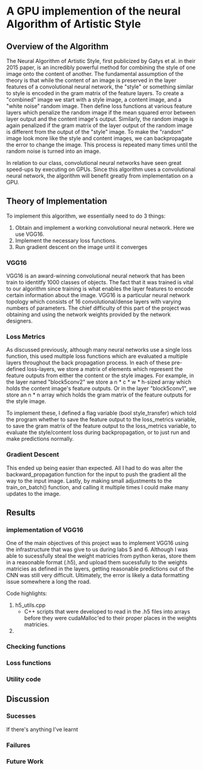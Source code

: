 # A GPU implemention of the neural Algorithm of Artistic Style

## Overview of the Algorithm

The Neural Algorithm of Artistic Style, first publicized by Gatys et al. in their 2015 paper,
is an incredibly powerful method for combining the style of one image onto the content of
another. The fundamental assumption of the theory is that while the content of an image is
preserved in the layer features of a convolutional neural network, the "style" or something
similar to style is encoded in the gram matrix of the feature layers. To create a "combined"
image we start with a style image, a content image, and a "white noise" random image. Then
define loss functions at various feature layers which penalize the random image if the mean
squared error between layer output and the content image's output. Similarly, the random
image is again penalized if the gram matrix of the layer output of the random image is
different from the output of the "style" image. To make the "random" image look more like 
the style and content images, we can backpropagate the error to change the image. This process
is repeated many times until the random noise is turned into an image.

In relation to our class, convolutional neural networks have seen great speed-ups by executing
on GPUs. Since this algorithm uses a convolutional neural network, the algorithm will benefit
greatly from implementation on a GPU.

## Theory of Implementation

To implement this algorithm, we essentially need to do 3 things:

1. Obtain and implement a working convolutional neural network. Here we use VGG16.
2. Implement the necessary loss functions.
3. Run gradient descent on the image until it converges

### VGG16

VGG16 is an award-winning convolutional neural network that has been train to identitfy 1000
classes of objects. The fact that it was trained is vital to our algorithm since training is
what enables the layer features to encode certain information about the image. VGG16 is a
particular neural network topology which consists of 16 convolutional/dense layers with varying
numbers of parameters. The chief difficulty of this part of the project was obtaining and using
the network weights provided by the network designers.

### Loss Metrics

As discussed previously, although many neural networks use a single loss function, this
used multiple loss functions which are evaluated a multiple layers throughout the back
propagation process. In each of these pre-defined loss-layers, we store a matrix of elements
which represent the feature outputs from either the content or the style images. For example,
in the layer named "block5conv2" we store a n * c * w * h-sized array which holds the content
image's feature outputs. Or in the layer "block5conv1", we store an n * n array which holds
the gram matrix of the feature outputs for the style image.

To implement these, I defined a flag variable (bool style_transfer) which told the program
whether to save the feature output to the loss_metrics variable, to save the gram matrix of
the feature output to the loss_metrics variable, to evaluate the style/content loss during
backpropagation, or to just run and make predictions normally.

### Gradient Descent

This ended up being easier than expected. All I had to do was alter the backward_propagation
function for the input to push the gradient all the way to the input image. Lastly, by making
small adjustments to the train_on_batch() function, and calling it multiple times I could
make many updates to the image.

## Results

### implementation of VGG16

One of the main objectives of this project was to implement VGG16 using the infrastructure that
was give to us during labs 5 and 6. Although I was able to sucessfully steal the weight matricies
from python keras, store them in a reasonable format (.h5), and upload them sucessfully to the
weights matricies as defined in the layers, getting reasonable predictions out of the CNN was 
still very difficult. Ultimately, the error is likely a data formatting issue somewhere a long
the road. 

Code highlights:
1. h5_utils.cpp
	- C++ scripts that were developed to read in the .h5 files into arrays before they were
	  cudaMalloc'ed to their proper places in the weights matricies. 
2. 

### Checking functions

### Loss functions

### Utility code


## Discussion

### Sucesses

If there's anything I've learnt

### Failures

### Future Work
